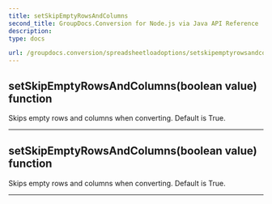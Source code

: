 ```yaml
---
title: setSkipEmptyRowsAndColumns
second_title: GroupDocs.Conversion for Node.js via Java API Reference
description: 
type: docs

url: /groupdocs.conversion/spreadsheetloadoptions/setskipemptyrowsandcolumns/
---
```


## setSkipEmptyRowsAndColumns(boolean value)  function

 Skips empty rows and columns when converting. Default is True.
 


---


## setSkipEmptyRowsAndColumns(boolean value)  function

 Skips empty rows and columns when converting. Default is True.
 


---


